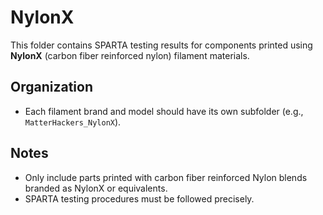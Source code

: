 # NylonX

This folder contains SPARTA testing results for components printed using **NylonX** (carbon fiber reinforced nylon) filament materials.

## Organization
- Each filament brand and model should have its own subfolder (e.g., `MatterHackers_NylonX`).

## Notes
- Only include parts printed with carbon fiber reinforced Nylon blends branded as NylonX or equivalents.
- SPARTA testing procedures must be followed precisely.
